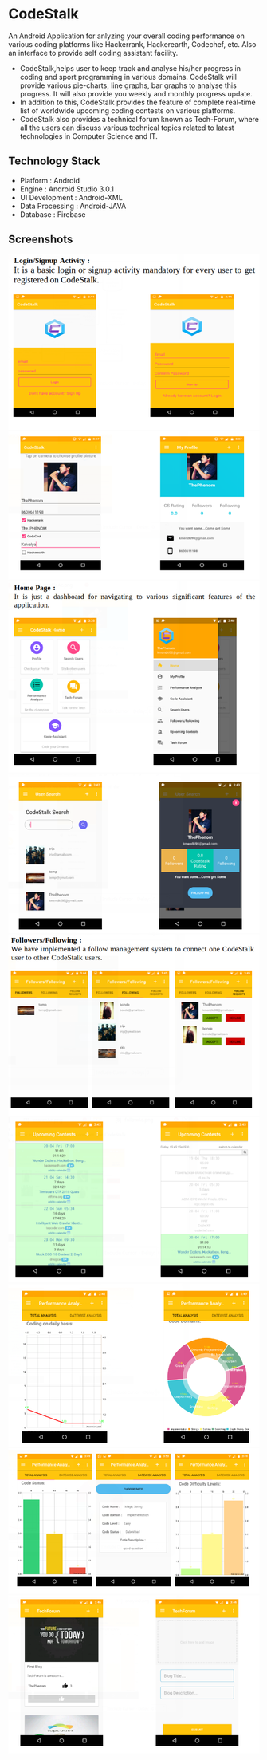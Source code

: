 # CodeStalk
An Android Application for anlyzing your overall coding performance on various coding platforms like Hackerrank, Hackerearth, Codechef, etc. Also an interface to provide self coding assistant facility.

* CodeStalk,helps user to keep track and analyse his/her progress in coding and sport programming in various domains. CodeStalk will provide various pie-charts, line graphs, bar graphs to analyse this progress. It will also provide you weekly and monthly progress update.
* In addition to this, CodeStalk provides the feature of complete real-time list of worldwide upcoming coding contests on various platforms. 
* CodeStalk also provides a technical forum known as Tech-Forum, where all the users can discuss various technical topics related to latest technologies in Computer Science and IT.

## Technology Stack
* Platform : Android
* Engine : Android Studio 3.0.1
* UI Development : Android-XML
* Data Processing : Android-JAVA
* Database : Firebase

## Screenshots
![](https://github.com/thephenom1708/CodeStalk/blob/master/Screenshots/loginAc.png)
![](https://github.com/thephenom1708/CodeStalk/blob/master/Screenshots/profileAc.png)
![](https://github.com/thephenom1708/CodeStalk/blob/master/Screenshots/homepageAc.png)
![](https://github.com/thephenom1708/CodeStalk/blob/master/Screenshots/searchAc.png)
![](https://github.com/thephenom1708/CodeStalk/blob/master/Screenshots/followAc.png)
![](https://github.com/thephenom1708/CodeStalk/blob/master/Screenshots/contestAc.png)
![](https://github.com/thephenom1708/CodeStalk/blob/master/Screenshots/analysis1.png)
![](https://github.com/thephenom1708/CodeStalk/blob/master/Screenshots/analysis2.png)
![](https://github.com/thephenom1708/CodeStalk/blob/master/Screenshots/techforumAc.png)
